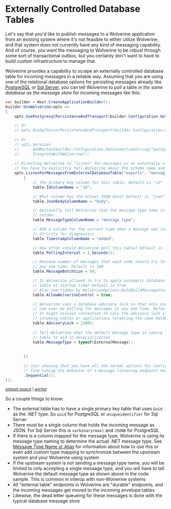 # Externally Controlled Database Tables <Badge type="tip" text="3.5" />

Let's say that you'd like to publish messages to a Wolverine application from an existing system where it's not feasible
to either utilize Wolverine, and that system does not currently have any kind of messaging capability. And of course, you
want the messaging to Wolverine to be robust through some sort of transactional outbox, but you certainly don't want to 
have to build custom infrastructure to manage that. 

Wolverine provides a capability to scrape an externally controlled database table for incoming messages in a reliable way.
Assuming that you are using one of the relational database options for persisting messages already like [PostgreSQL](/guide/durability/postgresql) 
or [Sql Server](/guide/durability/sqlserver), you can tell Wolverine to poll a table *in the same database as the message 
store* for incoming messages like this:

<!-- snippet: sample_configuring_external_database_messaging -->
<a id='snippet-sample_configuring_external_database_messaging'></a>
```cs
var builder = Host.CreateApplicationBuilder();
builder.UseWolverine(opts =>
{
    opts.UsePostgresqlPersistenceAndTransport(builder.Configuration.GetConnectionString("postgres"));

    // Or
    // opts.UseSqlServerPersistenceAndTransport(builder.Configuration.GetConnectionString("sqlserver"));
    
    // Or
    // opts.Services
    //     .AddMarten(builder.Configuration.GetConnectionString("postgres"))
    //     .IntegrateWithWolverine();
    
    // Directing Wolverine to "listen" for messages in an externally controlled table
    // You have to explicitly tell Wolverine about the schema name and table name
    opts.ListenForMessagesFromExternalDatabaseTable("exports", "messaging", table =>
        {
            // The primary key column for this table, default is "id"
            table.IdColumnName = "id";

            // What column has the actual JSON data? Default is "json"
            table.JsonBodyColumnName = "body";

            // Optionally tell Wolverine that the message type name is this
            // column. 
            table.MessageTypeColumnName = "message_type";

            // Add a column for the current time when a message was inserted
            // Strictly for diagnostics
            table.TimestampColumnName = "added";

            // How often should Wolverine poll this table? Default is 10 seconds
            table.PollingInterval = 1.Seconds();

            // Maximum number of messages that each node should try to pull in at 
            // any one time. Default is 100
            table.MessageBatchSize = 50;

            // Is Wolverine allowed to try to apply automatic database migrations for this
            // table at startup time? Default is true.
            // Also overridden by WolverineOptions.AutoBuildMessageStorageOnStartup
            table.AllowWolverineControl = true;

            // Wolverine uses a database advisory lock so that only one node at a time
            // can ever be polling for messages at any one time. Default is 12000
            // It might release contention to vary the advisory lock if you have multiple
            // incoming tables or applications targeting the same database
            table.AdvisoryLock = 12001;
            
            // Tell Wolverine what the default message type is coming from this
            // table to aid in deserialization
            table.MessageType = typeof(ExternalMessage);
            
            
        })
        
        // Just showing that you have all the normal options for configuring and
        // fine tuning the behavior of a message listening endpoint here
        .Sequential();
});
```
<sup><a href='https://github.com/JasperFx/wolverine/blob/main/src/Persistence/PostgresqlTests/Transport/external_message_tables.cs#L187-L250' title='Snippet source file'>snippet source</a> | <a href='#snippet-sample_configuring_external_database_messaging' title='Start of snippet'>anchor</a></sup>
<!-- endSnippet -->

So a couple things to know:

* The external table has to have a single primary key table that uses `Guid` as the .NET type. So `uuid` for PostgreSQL or 
  `uniqueidentifier` for Sql Server
* There must be a single column that holds the incoming message as JSON. For Sql Server this is `varbinary(max)` and `JSONB` for PostgreSQL
* If there is a column mapped for the message type, Wolverine is using its message type naming to determine the actual .NET
  message type. See [Message Type Name or Alias](/guide/messages.html#message-type-name-or-alias) for information about how to use this
  or even add custom type mapping to synchronize between the upstream system and your Wolverine using system
* If the upstream system is not sending a message type name, you will be limited to only accepting a single message type, and you will
  have to tell Wolverine the default message type as shown above in the code sample. This is common in interop with non-Wolverine systems
* All "external table" endpoints in Wolverine are "durable" endpoints, and the incoming messages get moved to the incoming envelope
  tables
* Likewise, the dead letter queueing for these messages is done with the typical database message store
